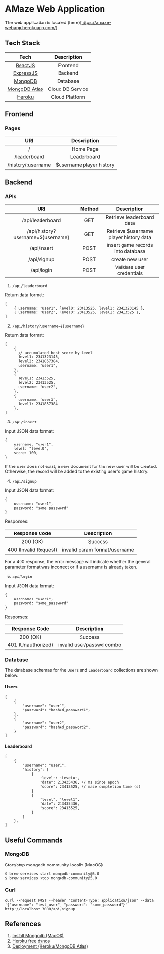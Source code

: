# AMaze Web Application

The web application is located (here)[https://amaze-webapp.herokuapp.com/].

## Tech Stack

|                          Tech                           |   Description    |
| :-----------------------------------------------------: | :--------------: |
|             [ReactJS](https://reactjs.org/)             |     Frontend     |
|           [ExpressJS](https://expressjs.com/)           |     Backend      |
|           [MongoDB](https://www.mongodb.com/)           |     Database     |
| [MongoDB Atlas](https://www.mongodb.com/atlas/database) | Cloud DB Service |
|            [Heroku](https://www.heroku.com)             |  Cloud Platform  |

## Frontend

### Pages

|        URI         |       Description        |
| :----------------: | :----------------------: |
|         /          |        Home Page         |
|    /leaderboard    |       Leaderboard        |
| /history/:username | $username player history |

## Backend

### APIs

|                URI                | Method |              Description               |
| :-------------------------------: | :----: | :------------------------------------: |
|         /api/leaderboard          |  GET   |       Retrieve leaderboard data        |
| /api/history?username=${username} |  GET   | Retrieve $username player history data |
|            /api/insert            |  POST  |   Insert game records into database    |
|            /api/signup            |  POST  |            create new user             |
|            /api/login             |  POST  |       Validate user credentials        |

1. `/api/leaderboard`

Return data format:

```
[
    { username: "user1", level0: 23413525, level1: 2341323145 },
    { username: "user2", level0: 23413525, level1: 23413525 },
]
```

2. `/api/history?username=${username}`

Return data format:

```
[
    {
      // accumulated best score by level
      level1: 2341323145,
      level2: 2341857384,
      username: "user1",
    },
    {
      level1: 23413525,
      level2: 23413525,
      username: "user2",
    },
    {
      username: "user3",
      level1: 2341857384
    },
]
```

3. `/api/insert`

Input JSON data format:

```
{
    username: "user1",
    level: "level0",
    score: 100,
}
```

If the user does not exist, a new document for the new user will be created. Otherwise, the record will be added to the existing user's game history.

4. `/api/signup`

Input JSON data format:

```
{
    username: "user1",
    password: "some_password"
}
```

Responses:

|     Response Code     |          Description          |
| :-------------------: | :---------------------------: |
|       200 (OK)        |            Success            |
| 400 (Invalid Request) | invalid param format/username |

For a 400 response, the error message will indicate whether the general parameter format was incorrect or if a username is already taken.

5. `api/login`

Input JSON data format:

```
{
    username: "user1",
    password: "some_password"
}
```

Responses:

|   Response Code    |        Description        |
| :----------------: | :-----------------------: |
|      200 (OK)      |          Success          |
| 401 (Unauthorized) | invalid user/passwd combo |

### Database

The database schemas for the `Users` and `Leaderboard` collections are shown below.

#### Users

```
[
    {
        "username": "user1",
        "password": "hashed_password1",
    },
    {
        "username": "user2",
        "password": "hashed_password2",
    }
]
```

#### Leaderboard

```
[
    {
        "username": "user1",
        "history": [
            {
                "level": "level0",
                "date": 213435436, // ms since epoch
                "score": 23413525, // maze completion time (s)
            }
            {
                "level": "level1",
                "date": 213435436,
                "score": 23413525,
            }
        ]
    },
]
```

## Useful Commands

### MongoDB

Start/stop mongodb community locally (MacOS):

```
$ brew services start mongodb-community@5.0
$ brew services stop mongodb-community@5.0
```

### Curl

```
curl --request POST --header "Content-Type: application/json" --data '{"username": "test_user", "password": "some_password"}' http://localhost:3000/api/signup
```

## References

1. [Install Mongodb (MacOS)](https://docs.mongodb.com/manual/tutorial/install-mongodb-on-os-x/)
2. [Heroku free dynos](https://railsautoscale.com/heroku-free-dynos/)
3. [Deployment (Heroku/MongoDB Atlas)](https://www.youtube.com/watch?v=2AIL1c-cJM0)
